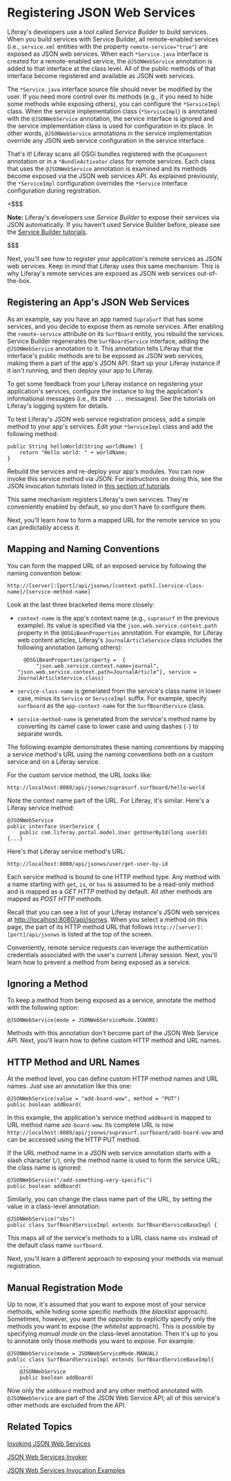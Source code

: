 # Registering JSON Web Services

Liferay's developers use a tool called *Service Builder* to build services.
When you build services with Service Builder, all remote-enabled services
(i.e., `service.xml` entities with the property `remote-service="true"`) are
exposed as JSON web services. When each `*Service.java` interface is created
for a remote-enabled service, the `@JSONWebService` annotation is added to that
interface at the class level. All of the public methods of that interface
become registered and available as JSON web services.

The `*Service.java` interface source file should never be modified by the user.
If you need more control over its methods (e.g., if you need to hide some
methods while exposing others), you can configure the `*ServiceImpl` class. When
the service implementation class (`*ServiceImpl`) is annotated with the
`@JSONWebService` annotation, the service interface is ignored and the service
implementation class is used for configuration in its place. In other words,
`@JSONWebService` annotations in the service implementation override any JSON
web service configuration in the service interface.

That's it! Liferay scans all OSGi bundles registered with the `@Component` 
annotation or in a `*BundleActivator` class for remote services. Each class that 
uses the `@JSONWebService` annotation is examined and its methods become exposed 
via the JSON web services API. As explained previously, the `*ServiceImpl` 
configuration overrides the `*Service` interface configuration during 
registration. 

+$$$

**Note:** Liferay's developers use *Service Builder* to expose their services
via JSON automatically. If you haven't used Service Builder before, please see
the
[Service Builder tutorials](/develop/tutorials/-/knowledge_base/7-1/what-is-service-builder).

$$$

Next, you'll see how to register your application's remote services as JSON web
services. Keep in mind that Liferay uses this same mechanism. This is why
Liferay's remote services are exposed as JSON web services out-of-the-box. 

## Registering an App's JSON Web Services

As an example, say you have an app named `SupraSurf` that has some services, and 
you decide to expose them as remote services. After enabling the 
`remote-service` attribute on its `SurfBoard` entity, you rebuild the services. 
Service Builder regenerates the `SurfBoardService` interface, adding the
`@JSONWebService` annotation to it. This annotation tells Liferay that the 
interface's public methods are to be exposed as JSON web services, making them
a part of the app's JSON API. Start up your Liferay instance if it isn't 
running, and then deploy your app to Liferay. 

To get some feedback from your Liferay instance on registering your 
application's services, configure the instance to log the application's 
informational messages (i.e., its `INFO ...` messages). See the tutorials on 
Liferay's logging system for details. 
<!-- Link to logging system tutorials once they exist -->

To test Liferay's JSON web service registration process, add a simple method to
your app's services. Edit your `*ServiceImpl` class and add the following
method:

    public String helloWorld(String worldName) {
        return "Hello world: " + worldName;
    }

Rebuild the services and re-deploy your app's modules. You can now invoke this 
service method via JSON. For instructions on doing this, see the JSON invocation 
tutorials listed in 
[this section of tutorials](/develop/tutorials/-/knowledge_base/7-1/service-builder-web-services). 

This same mechanism registers Liferay's own services. They're conveniently 
enabled by default, so you don't have to configure them. 

Next, you'll learn how to form a mapped URL for the remote service so you can
predictably access it. 

## Mapping and Naming Conventions

You can form the mapped URL of an exposed service by following the naming
convention below:

    http://[server]:[port]/api/jsonws/[context-path].[service-class-name]/[service-method-name]

Look at the last three bracketed items more closely: 

- `context-name` is the app's context name (e.g., `suprasurf` in the previous 
  example). Its value is specified via the `json.web.service.context.path` 
  property in the `@OSGiBeanProperties` annotation. For example, for Liferay web 
  content articles, Liferay's `JournalArticleService` class includes the 
  following annotation (among others): 

        @OSGiBeanProperties(property =  {
            "json.web.service.context.name=journal", "json.web.service.context.path=JournalArticle"}, service = JournalArticleService.class)

- `service-class-name` is generated from the service's class name in lower case,
  minus its `Service` or `ServiceImpl` suffix. For example, specify `surfboard`
  as the `app-context-name` for the `SurfBoardService` class. 
- `service-method-name` is generated from the service's method name by
  converting its camel case to lower case and using dashes (`-`) to separate
  words. 

The following example demonstrates these naming conventions by mapping a service 
method's URL using the naming conventions both on a custom service and on a 
Liferay service.

For the custom service method, the URL looks like:

    http://localhost:8080/api/jsonws/suprasurf.surfboard/hello-world

Note the context name part of the URL. For Liferay, it's similar. Here's a 
Liferay service method:

    @JSONWebService
    public interface UserService {
        public com.liferay.portal.model.User getUserById(long userId) {...}

Here's that Liferay service method's URL:

    http://localhost:8080/api/jsonws/user/get-user-by-id

Each service method is bound to one HTTP method type. Any method with a name
starting with `get`, `is`, or `has` is assumed to be a read-only method and is
mapped as a *GET HTTP* method by default. All other methods are mapped as *POST
HTTP* methods. 

Recall that you can see a list of your Liferay instance's JSON web services at 
[http://localhost:8080/api/jsonws](http://localhost:8080/api/jsonws). 
When you select a method on this page, the part of its HTTP method URL that 
follows `http://[server]:[port]/api/jsonws` is listed at the top of the screen. 

Conveniently, remote service requests can leverage the authentication 
credentials associated with the user's current Liferay session. Next, you'll 
learn how to prevent a method from being exposed as a service. 

## Ignoring a Method

To keep a method from being exposed as a service, annotate the method with the
following option:

    @JSONWebService(mode = JSONWebServiceMode.IGNORE)

Methods with this annotation don't become part of the JSON Web Service API. 
Next, you'll learn how to define custom HTTP method and URL names. 

## HTTP Method and URL Names

At the method level, you can define custom HTTP method names and URL names. Just
use an annotation like this one:

    @JSONWebService(value = "add-board-wow", method = "PUT")
    public boolean addBoard(

In this example, the application's service method `addBoard` is mapped to URL
method name `add-board-wow`. Its complete URL is now
`http://localhost:8080/api/jsonws/suprasurf.surfboard/add-board-wow`
and can be accessed using the HTTP PUT method.

If the URL method name in a JSON web service annotation starts with a slash
character (`/`), only the method name is used to form the service URL; the class
name is ignored:

    @JSONWebService("/add-something-very-specific")
    public boolean addBoard(

Similarly, you can change the class name part of the URL, by setting the value
in a class-level annotation:

    @JSONWebService("sbs")
    public class SurfBoardServiceImpl extends SurfBoardServiceBaseImpl {

This maps all of the service's methods to a URL class name `sbs` instead
of the default class name `surfboard`.

Next, you'll learn a different approach to exposing your methods via manual 
registration.

## Manual Registration Mode

Up to now, it's assumed that you want to expose most of your service methods,
while hiding some specific methods (the *blacklist* approach). Sometimes, 
however, you want the opposite: to explicitly specify only the methods you want 
to expose (the *whitelist* approach). This is possible by specifying *manual 
mode* on the class-level annotation. Then it's up to you to annotate only those 
methods you want to expose. For example:

    @JSONWebService(mode = JSONWebServiceMode.MANUAL)
    public class SurfBoardServiceImpl extends SurfBoardServiceBaseImpl{
        ...
        @JSONWebService
        public boolean addBoard(

Now only the `addBoard` method and any other method annotated with 
`@JSONWebService` are part of the JSON Web Service API; all of this service's 
other methods are excluded from the API. 

## Related Topics

[Invoking JSON Web Services](/develop/tutorials/-/knowledge_base/7-1/invoking-json-web-services)

[JSON Web Services Invoker](/develop/tutorials/-/knowledge_base/7-1/json-web-services-invoker)

[JSON Web Services Invocation Examples](/develop/tutorials/-/knowledge_base/7-1/json-web-services-invocation-examples)
